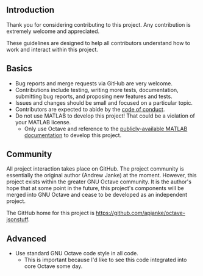 Introduction
------------

Thank you for considering contributing to this project. Any contribution
is extremely welcome and appreciated.

These guidelines are designed to help all contributors understand how to
work and interact within this project.

Basics
------

* Bug reports and merge requests via GitHub are very welcome.
* Contributions include testing, writing more tests, documentation,
  submitting bug reports, and proposing new features and tests.
* Issues and changes should be small and focused on a particular topic.
* Contributors are expected to abide by the [code of conduct](CODE_OF_CONDUCT.md).
* Do not use MATLAB to develop this project! That could be a violation of your MATLAB license.
  * Only use Octave and reference to the [publicly-available MATLAB documentation](https://www.mathworks.com/help/matlab/) to develop this project.

Community
---------

All project interaction takes place on GitHub. The project community is essentially
the original author (Andrew Janke) at the moment. However, this project exists
within the greater GNU Octave community. It is the author's hope that at some
point in the future, this project's components will be merged into GNU
Octave and cease to be developed as an independent project.

The GitHub home for this project is https://github.com/apjanke/octave-jsonstuff.

Advanced
--------

* Use standard GNU Octave code style in all code.
  * This is important because I'd like to see this code integrated into core Octave some day.
